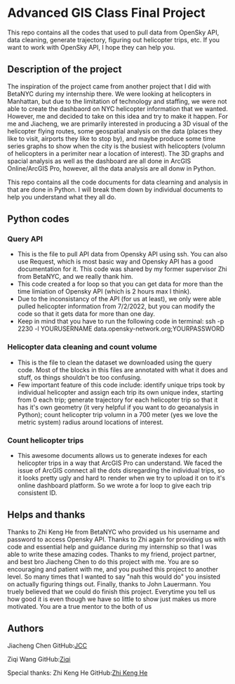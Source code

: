 # Advanced GIS Class Final Project

This repo contains all the codes that used to pull data from OpenSky API, data cleaning, generate trajectory, figuring out helicopter trips, etc. 
If you want to work with OpenSky API, I hope they can help you.

## Description of the project

The inspiration of the project came from another project that I did with BetaNYC during my internship there. We were looking at helicopters in Manhattan, but due to the limitation of technology and staffing, we were not able to create the dashbaord on NYC helicopter information that we wanted. However, me and decided to take on this idea and try to make it happen. For me and Jiacheng, we are primarily interested in producing a 3D visual of the helicopter flying routes, some geospatial analysis on the data (places they like to visit, airports they like to stop by), and maybe produce some time series graphs to show when the city is the busiest with helicopters (volumn of helicopters in a perimiter near a location of interest). The 3D graphs and spacial analysis as well as the dashboard are all done in ArcGIS Online/ArcGIS Pro, however, all the data analysis are all donw in Python.

This repo contains all the code documents for data clearning and analysis in that are done in Python. I will break them down by individual documents to help you understand what they all do.


## Python codes

### Query API

* This is the file to pull API data from Opensky API using ssh. You can also use Request, which is most basic way and Opensky API has a good documentation for it. This code was shared by my former supervisor Zhi from BetaNYC, and we really thank him. 
* This code created a for loop so that you can get data for more than the time limiation of Opensky API (which is 2 hours max I think).
* Due to the inconsistancy of the API (for us at least), we only were able pulled helicopter information from 7/2/2022, but you can modify the code so that it gets data for more than one day.
* Keep in mind that you have to run the following code in terminal: ssh -p 2230 -l YOURUSERNAME data.opensky-network.org;YOURPASSWORD

### Helicopter data cleaning and count volume

* This is the file to clean the dataset we downloaded using the query code. Most of the blocks in this files are annotated with what it does and stuff, os things shouldn't be too confusing.
* Few important feature of this code include: identify unique trips took by individual helicopter and assign each trip its own unique index, starting from 0 each trip; generate trajectory for each helicopter trip so that it has it's own geometry (it very helpful if you want to do geoanalysis in Python); count helicopter trip volumn in a 700 meter (yes we love the metric system) radius around locations of interest.

### Count helicopter trips

* This awesome documents allows us to generate indexes for each helicopter trips in a way that ArcGIS Pro can understand. We faced the issue of ArcGIS connect all the dots disregarding the individual trips, so it looks pretty ugly and hard to render when we try to upload it on to it's online dashboard platform. So we wrote a for loop to give each trip consistent ID.


## Helps and thanks

Thanks to Zhi Keng He from BetaNYC who provided us his username and password to access Opensky API. Thanks to Zhi again for providing us with code and essential help and guidance during my internship so that I was able to write these amazing codes. Thanks to my friend, project partner, and best bro Jiacheng Chen to do this project with me. You are so encouraging and patient with me, and you pushed this project to another level. So many times that I wanted to say "nah this would do" you insisted on actually figuring things out. Finally, thanks to John Lauermann. You truely believed that we could do finish this project. Everytime you tell us how good it is even though we have so little to show just makes us more motivated. You are a true mentor to the both of us

## Authors

Jiacheng Chen
GitHub:[JCC](https://github.com/Coalllball)

Ziqi Wang
GitHub:[Ziqi](https://github.com/wazaqa-wah)

Special thanks: Zhi Keng He
GitHub:[Zhi Keng He](https://github.com/zhik)

